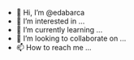 - 👋 Hi, I’m @edabarca
- 👀 I’m interested in ...
- 🌱 I’m currently learning ...
- 💞️ I’m looking to collaborate on ...
- 📫 How to reach me ...

<!---
edabarca/edabarca is a ✨ special ✨ repository because its `README.md` (this file) appears on your GitHub profile.
You can click the Preview link to take a look at your changes.
--->
